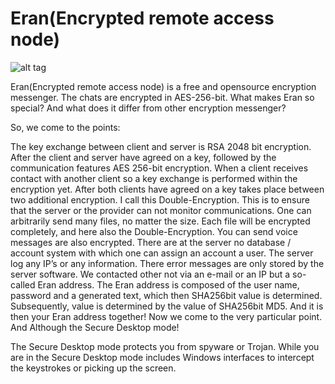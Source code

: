 # Eran(Encrypted remote access node)
![alt tag](http://eran-im.com/wp-content/uploads/2016/04/eran_icon.png)

Eran(Encrypted remote access node) is a free and opensource encryption messenger. The chats are encrypted in AES-256-bit. What makes Eran so special? And what does it differ from other encryption messenger?

So, we come to the points:

The key exchange between client and server is RSA 2048 bit encryption.
After the client and server have agreed on a key, followed by the communication features AES 256-bit encryption.
When a client receives contact with another client so a key exchange is performed within the encryption yet. After both clients have agreed on a key takes place between two additional encryption. I call this Double-Encryption. This is to ensure that the server or the provider can not monitor communications.
One can arbitrarily send many files, no matter the size. Each file will be encrypted completely, and here also the Double-Encryption.
You can send voice messages are also encrypted.
There are at the server no database / account system with which one can assign an account a user.
The server log any IP’s or any information. There error messages are only stored by the server software.
We contacted other not via an e-mail or an IP but a so-called Eran address. The Eran address is composed of the user name, password and a generated text, which then SHA256bit value is determined. Subsequently, value is determined by the value of SHA256bit MD5. And it is then your Eran address together!
Now we come to the very particular point. And Although the Secure Desktop mode!

The Secure Desktop mode protects you from spyware or Trojan. While you are in the Secure Desktop mode includes Windows interfaces to intercept the keystrokes or picking up the screen.
